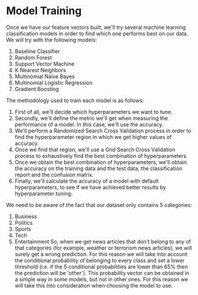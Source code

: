 # Model Training

Once we have our feature vectors built, we'll try several machine learning classification models in order to find which one performs best on our data. We will try with the following models:
1. Baseline Classifier
2. Random Forest
3. Support Vector Machine
4. K Nearest Neighbors
5. Multinomial Naïve Bayes
6. Multinomial Logistic Regression
7. Gradient Boosting

The methodology used to train each model is as follows:
1. First of all, we'll decide which hyperparameters we want to tune.
2. Secondly, we'll define the metric we'll get when measuring the performance of a model. In this case, we'll use the accuracy.
3. We'll perform a Randomized Search Cross Validation process in order to find the hyperparameter region in which we get higher values of accuracy.
4. Once we find that region, we'll use a Grid Search Cross Validation process to exhaustively find the best combination of hyperparameters.
5. Once we obtain the best combination of hyperparameters, we'll obtain the accuracy on the training data and the test data, the classification report and the confusion matrix.
6. Finally, we'll calculate the accuracy of a model with default hyperparameters, to see if we have achieved better results by hyperparameter tuning.

We need to be aware of the fact that our dataset only contains 5 categories:
1. Business
2. Politics
3. Sports
4. Tech
5. Entertainment
So, when we get news articles that don't belong to any of that categories (for example, weather or terrorism news articles), we will surely get a wrong prediction. For this reason we will take into account the conditional probability of belonging to every class and set a lower threshold (i.e. if the 5 conditional probabilities are lower than 65% then the prediction will be 'other'). This probability vector can be obtained in a simple way in some models, but not in other ones. For this reason we will take this into consideration when choosing the model to use.